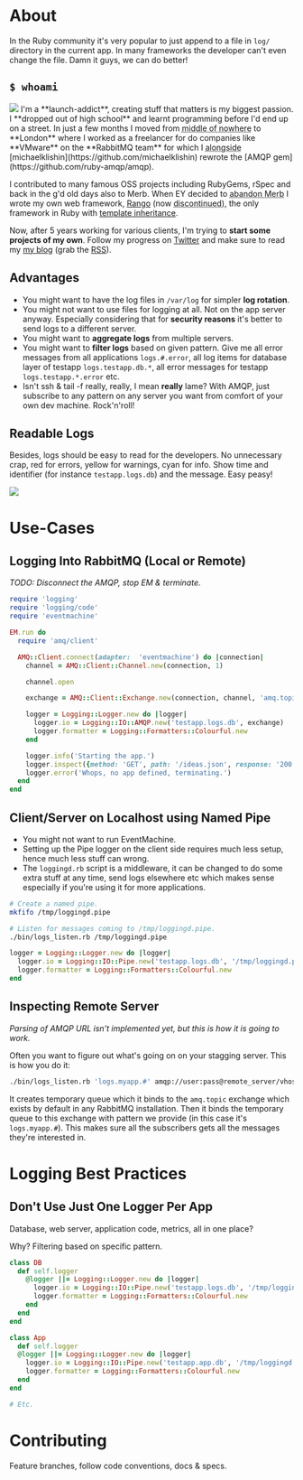 # About

In the Ruby community it's very popular to just append to a file in `log/` directory in the current app. In many frameworks the developer can't even change the file. Damn it guys, we can do better!

## `$ whoami`

<img src="http://www.gravatar.com/avatar/74c419a50563fa9e5044820c2697ffd6" />
I'm a **launch-addict**, creating stuff that matters is my biggest passion. I **dropped out of high school** and learnt programming before I'd end up on a street. In just a few months I moved from <abbr title="Small town in mountains of Czech Republic">middle of nowhere</abbr> to **London** where I worked as a freelancer for do companies like **VMware** on the **RabbitMQ team** for which I <abbr title="Michael wasn't employed by VMware, he was hacking on AMQP in his free time. Kudos!">alongside</abbr> [michaelklishin](https://github.com/michaelklishin) rewrote the [AMQP gem](https://github.com/ruby-amqp/amqp).

I contributed to many famous OSS projects including RubyGems, rSpec and back in the g'd old days also to Merb. When EY decided to <abbr title="The so-called merge ... bunch of crap!">abandon Merb</abbr> I wrote my own web framework, [Rango](http://www.rubyinside.com/rango-ruby-web-app-framework-2858.html) (now <abbr title="Rango isn't maintained anymore. These days my apps are API servers with heavy JS frontend.">discontinued</abbr>), the only framework in Ruby with [template inheritance](https://github.com/botanicus/template-inheritance).

Now, after 5 years working for various clients, I'm trying to **start some projects of my own**. Follow my progress on [Twitter](https://twitter.com/botanicus) and make sure to read my [my blog](http://blog.101ideas.cz) (grab the [RSS](http://blog.101ideas.cz/posts.rss)).

## Advantages

* You might want to have the log files in `/var/log` for simpler **log rotation**.
* You might not want to use files for logging at all. Not on the app server anyway. Especially considering that for **security reasons** it's better to send logs to a different server.
* You might want to **aggregate logs** from multiple servers.
* You might want to **filter logs** based on given pattern. Give me all error messages from all applications `logs.#.error`, all log items for database layer of testapp `logs.testapp.db.*`, all error messages for testapp `logs.testapp.*.error` etc.
* Isn't ssh & tail -f really, really, I mean **really** lame? With AMQP, just subscribe to any pattern on any server you want from comfort of your own dev machine. Rock'n'roll!

## Readable Logs

Besides, logs should be easy to read for the developers. No unnecessary crap, red for errors, yellow for warnings, cyan for info. Show time and identifier (for instance `testapp.logs.db`) and the message. Easy peasy!

<img src="https://raw.github.com/botanicus/logging4hackers/master/logger.png" />

# Use-Cases

## Logging Into RabbitMQ (Local or Remote)

*TODO: Disconnect the AMQP, stop EM & terminate.*

```ruby
require 'logging'
require 'logging/code'
require 'eventmachine'

EM.run do
  require 'amq/client'

  AMQ::Client.connect(adapter:  'eventmachine') do |connection|
    channel = AMQ::Client::Channel.new(connection, 1)

    channel.open

    exchange = AMQ::Client::Exchange.new(connection, channel, 'amq.topic', :topic)

    logger = Logging::Logger.new do |logger|
      logger.io = Logging::IO::AMQP.new('testapp.logs.db', exchange)
      logger.formatter = Logging::Formatters::Colourful.new
    end

    logger.info('Starting the app.')
    logger.inspect({method: 'GET', path: '/ideas.json', response: '200'})
    logger.error('Whops, no app defined, terminating.')
  end
end
```

## Client/Server on Localhost using Named Pipe

* You might not want to run EventMachine.
* Setting up the Pipe logger on the client side requires much less setup, hence much less stuff can wrong.
* The `loggingd.rb` script is a middleware, it can be changed to do some extra stuff at any time, send logs elsewhere etc which makes sense especially if you're using it for more applications.

```bash
# Create a named pipe.
mkfifo /tmp/loggingd.pipe

# Listen for messages coming to /tmp/loggingd.pipe.
./bin/logs_listen.rb /tmp/loggingd.pipe
```

```ruby
logger = Logging::Logger.new do |logger|
  logger.io = Logging::IO::Pipe.new('testapp.logs.db', '/tmp/loggingd.pipe')
  logger.formatter = Logging::Formatters::Colourful.new
end
```

## Inspecting Remote Server

_Parsing of AMQP URL isn't implemented yet, but this is how it is going to work._

Often you want to figure out what's going on on your stagging server. This is how you do it:

```bash
./bin/logs_listen.rb 'logs.myapp.#' amqp://user:pass@remote_server/vhost
```

It creates temporary queue which it binds to the `amq.topic` exchange which exists by default in any RabbitMQ installation. Then it binds the temporary queue to this exchange with pattern we provide (in this case it's `logs.myapp.#`). This makes sure all the subscribers gets all the messages they're interested in.

# Logging Best Practices

## Don't Use Just One Logger Per App

Database, web server, application code, metrics, all in one place?

Why? Filtering based on specific pattern.

```ruby
class DB
  def self.logger
    @logger ||= Logging::Logger.new do |logger|
      logger.io = Logging::IO::Pipe.new('testapp.logs.db', '/tmp/loggingd.pipe')
      logger.formatter = Logging::Formatters::Colourful.new
    end
  end
end

class App
  def self.logger
  @logger ||= Logging::Logger.new do |logger|
    logger.io = Logging::IO::Pipe.new('testapp.app.db', '/tmp/loggingd.pipe')
    logger.formatter = Logging::Formatters::Colourful.new
  end
end

# Etc.
```

# Contributing

Feature branches, follow code conventions, docs & specs.
